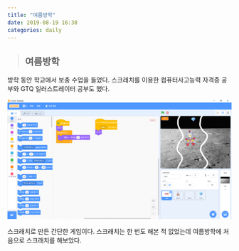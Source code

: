 ```yaml
---
title: "여름방학"
date: 2019-08-19 16:38
categories: daily
---
```

> ## 여름방학

방학 동안 학교에서 보충 수업을 들었다. 스크래치를 이용한 컴퓨터사고능력 자격증 공부와 GTQ 일러스트레이터 공부도 했다.

![scratch](./img/scratch.png)

스크래치로 만든 간단한 게임이다. 스크래치는 한 번도 해본 적 없었는데 여름방학에 처음으로 스크래치를 해보았다.